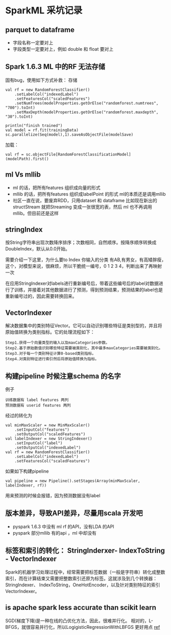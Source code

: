 # SparkML 采坑记录

## parquet to dataframe

* 字段名称一定要对上
* 字段类型一定要对上，例如 double 和 float 要对上

## Spark 1.6.3 ML 中的RF 无法存储

固有bug，使用如下方式补救： 存储

```
val rf = new RandomForestClassifier()
    .setLabelCol("indexedLabel")
    .setFeaturesCol("scaledFeatures")
    .setNumTrees(modelProperties.getOrElse("randomforest.numtrees", "700").toInt)
    .setMaxDepth(modelProperties.getOrElse("randomforest.maxdepth", "30").toInt)

println("finish trained")
val model = rf.fit(trainingData)
sc.parallelize(Seq(model),1).saveAsObjectFile(modelSave)
```

加载：

```
val rf = sc.objectFile[RandomForestClassificationModel](modelPath).first()
```

## ml Vs mllib

* ml 的话，把所有features 组织成向量的形式
* mllib 的话，把所有features 组织成labelPoint 的形式 ml的本质还是调用mllib
* 社区一直在说，要废弃RDD，只用dataset 和 dataframe 比如现在新出的structStream 就把Streaming 变成一张很宽的表，然后 ml 也不再调用mllib。但目前还是这样

## stringIndex

按String字符串出现次数降序排序；次数相同，自然顺序。按降序顺序转换成DoubleIndex，默认从0.0开始。

需要介绍一下这里，为什么要to Index 你输入的分类 有AB,有男女，有高矮胖瘦，这个，对模型来说，很麻烦，所以干脆统一编号，0 1 2 3 4，判断出来了再映射一次

在应用StringIndexer对labels进行重新编号后，带着这些编号后的label对数据进行了训练，并接着对其他数据进行了预测，得到预测结果，预测结果的label也是重新编号过的，因此需要转换回来。

## VectorIndexer

解决数据集中的类别特征Vector。它可以自动识别哪些特征是类别型的，并且将原始值转换为类别指标。它的处理流程如下：

```
Step1.获得一个向量类型的输入以及maxCategories参数。
Step2.基于原始数值识别哪些特征需要被类别化，其中最多maxCategories需要被类别化。
Step3.对于每一个类别特征计算0-based类别指标。
Step4.对类别特征进行索引然后将原始值转换为指标。
```

## 构建pipeline 时候注意schema 的名字

例子

```
训练数据有 label features 两列
预测数据有 userid features 两列
```

经过的转化为

```
val minMaxScaler = new MinMaxScaler()
    .setInputCol("features")
    .setOutputCol("scaledFeatures")
val labelIndexer = new StringIndexer()
    .setInputCol("label")
    .setOutputCol("indexedLabel")
val rf = new RandomForestClassifier()
    .setLabelCol("indexedLabel")
    .setFeaturesCol("scaledFeatures")    
```

如果如下构建pipeline

```
val pipeline = new Pipeline().setStages(Array(minMaxScaler, labelIndexer, rf))
```

用来预测的时候会报错，因为预测数据没有label

## 版本差异，导致API差异，尽量用scala 开发吧

* pyspark 1.6.3 中没有 ml rf 的API，没有LDA 的API
* pyspark 部分mllib 有的api ，ml 中却没有

## 标签和索引的转化： StringInderxer- IndexToString - VectorIndexer

Spark的机器学习处理过程中，经常需要把标签数据（一般是字符串）转化成整数索引，而在计算结束又需要把整数索引还原为标签。这就涉及到几个转换器：StringIndexer、 IndexToString，OneHotEncoder，以及针对类别特征的索引VectorIndexer。

## is apache spark less accurate than scikit learn

SGD(梯度下降)是一种在线的凸优化方法，因此，很难并行化。 相对的，L-BFGS，就很容易并行化，所以LogigisticRegressionWithLBFGS 更好用点 [ref](https://stackoverflow.com/questions/28076232/is-apache-spark-less-accurate-than-scikit-learn)
